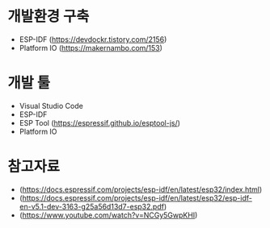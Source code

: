 # 개발환경 구축
- ESP-IDF (https://devdockr.tistory.com/2156)
- Platform IO (https://makernambo.com/153)
  
# 개발 툴
- Visual Studio Code
- ESP-IDF
- ESP Tool (https://espressif.github.io/esptool-js/)
- Platform IO

# 참고자료
- (https://docs.espressif.com/projects/esp-idf/en/latest/esp32/index.html)
- (https://docs.espressif.com/projects/esp-idf/en/latest/esp32/esp-idf-en-v5.1-dev-3163-g25a56d13d7-esp32.pdf)
- (https://www.youtube.com/watch?v=NCGy5GwpKHI)
